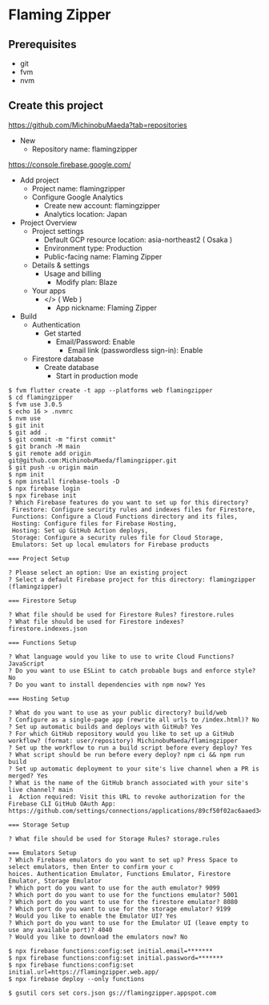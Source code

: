 # Flaming Zipper

## Prerequisites

- git
- fvm
- nvm

## Create this project

https://github.com/MichinobuMaeda?tab=repositories

- New
    - Repository name: flamingzipper

https://console.firebase.google.com/

- Add project
    - Project name: flamingzipper
    - Configure Google Analytics
        - Create new account: flamingzipper
        - Analytics location: Japan
- Project Overview
    - Project settings
        - Default GCP resource location: asia-northeast2 ( Osaka )
        - Environment type: Production
        - Public-facing name: Flaming Zipper
    - Details & settings
        - Usage and billing
            - Modify plan: Blaze
    - Your apps
        - </> ( Web )
            - App nickname: Flaming Zipper
- Build
    - Authentication
        - Get started
            - Email/Password: Enable
                - Email link (passwordless sign-in): Enable
    - Firestore database
        - Create database
            - Start in production mode

```
$ fvm flutter create -t app --platforms web flamingzipper
$ cd flamingzipper
$ fvm use 3.0.5
$ echo 16 > .nvmrc
$ nvm use
$ git init
$ git add .
$ git commit -m "first commit"
$ git branch -M main
$ git remote add origin git@github.com:MichinobuMaeda/flamingzipper.git
$ git push -u origin main
$ npm init
$ npm install firebase-tools -D
$ npx firebase login
$ npx firebase init
? Which Firebase features do you want to set up for this directory?
 Firestore: Configure security rules and indexes files for Firestore,
 Functions: Configure a Cloud Functions directory and its files,
 Hosting: Configure files for Firebase Hosting,
 Hosting: Set up GitHub Action deploys,
 Storage: Configure a security rules file for Cloud Storage,
 Emulators: Set up local emulators for Firebase products

=== Project Setup

? Please select an option: Use an existing project
? Select a default Firebase project for this directory: flamingzipper (flamingzipper)

=== Firestore Setup

? What file should be used for Firestore Rules? firestore.rules
? What file should be used for Firestore indexes? firestore.indexes.json

=== Functions Setup

? What language would you like to use to write Cloud Functions? JavaScript
? Do you want to use ESLint to catch probable bugs and enforce style? No
? Do you want to install dependencies with npm now? Yes

=== Hosting Setup

? What do you want to use as your public directory? build/web
? Configure as a single-page app (rewrite all urls to /index.html)? No
? Set up automatic builds and deploys with GitHub? Yes
? For which GitHub repository would you like to set up a GitHub workflow? (format: user/repository) MichinobuMaeda/flamingzipper
? Set up the workflow to run a build script before every deploy? Yes
? What script should be run before every deploy? npm ci && npm run build
? Set up automatic deployment to your site's live channel when a PR is merged? Yes
? What is the name of the GitHub branch associated with your site's live channel? main
i  Action required: Visit this URL to revoke authorization for the Firebase CLI GitHub OAuth App:
https://github.com/settings/connections/applications/89cf50f02ac6aaed3484

=== Storage Setup

? What file should be used for Storage Rules? storage.rules

=== Emulators Setup
? Which Firebase emulators do you want to set up? Press Space to select emulators, then Enter to confirm your c
hoices. Authentication Emulator, Functions Emulator, Firestore Emulator, Storage Emulator
? Which port do you want to use for the auth emulator? 9099
? Which port do you want to use for the functions emulator? 5001
? Which port do you want to use for the firestore emulator? 8080
? Which port do you want to use for the storage emulator? 9199
? Would you like to enable the Emulator UI? Yes
? Which port do you want to use for the Emulator UI (leave empty to use any available port)? 4040
? Would you like to download the emulators now? No

$ npx firebase functions:config:set initial.email=*******
$ npx firebase functions:config:set initial.password=*******
$ npx firebase functions:config:set initial.url=https://flamingzipper.web.app/
$ npx firebase deploy --only functions

$ gsutil cors set cors.json gs://flamingzipper.appspot.com
````
